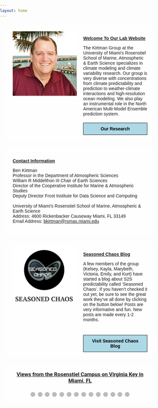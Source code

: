 ```yaml
---
layout: home
---
```

<style>
  @import url('https://fonts.googleapis.com/css2?family=Roboto:wght@700&display=swap'); /* Example of importing a Google Font */

  html, body {
    background-image: url('/assets/images/cloud.jpg');
    background-size: cover;
    background-repeat: no-repeat;
    background-attachment: fixed;
    margin: 0;
    padding: 0;
    height: 100%;
    width: 100%;
    font-family: 'Arial', sans-serif; /* Default font for the page */
  }
  .content-container {
    background-color: rgba(255, 255, 255, 0.8);
    padding: 20px;
    border-radius: 1px;
    margin: 20px;
  }
  header, .content {
    border: none;
  }
  nav {
    border-bottom: 2px solid #ffffff; /* Adding the white line under the tabs */
  }
  .main-container {
    margin: 0;
    padding: 0;
  }
  .slideshow-container {
    position: relative;
    max-width: 1000px;
    margin: auto;
  }
  .slides {
    display: none;
  }
  .prev, .next {
    cursor: pointer;
    position: absolute;
    top: 50%;
    width: auto;
    margin-top: -22px;
    padding: 16px;
    color: white;
    font-weight: bold;
    font-size: 18px;
    transition: 0.6s ease;
    border-radius: 0 3px 3px 0;
    user-select: none;
  }
  .next {
    right: 0;
    border-radius: 3px 0 0 3px;
  }
  .prev:hover, .next:hover {
    background-color: rgba(0, 0, 0, 0.8);
  }
  .dot {
    cursor: pointer;
    height: 15px;
    width: 15px;
    margin: 0 2px;
    background-color: #bbb;
    border-radius: 50%;
    display: inline-block;
    transition: background-color 0.6s ease;
  }
  .active, .dot:hover {
    background-color: #717171;
  }
  .slideshow-title {
    text-align: center;
    font-weight: bold;
    text-decoration: underline;
    font-size: 1.2em; /* Adjusted font size */
    margin-bottom: 10px;
    font-family: 'Roboto', sans-serif; /* Font for the slideshow title */
  }
  .research-box {
    margin-top: 20px;
    padding: 10px;
    background-color: lightblue;
    border: 1px solid #000;
    text-align: center;
  }
  .research-box a {
    text-decoration: none;
    font-weight: bold;
    color: black;
  }
</style>

<div class="main-container">
  <div class="content-container" style="display: flex;">
    <div style="flex: 1; display: flex; flex-direction: column; align-items: center; padding-right: 20px;">
      <img src="/assets/images/kirtman_pic.jpg" alt="Dr. Benjamin Kirtman" class="large-image" style="width: 100%; height: auto;">
    </div>
    <div style="flex: 1;">
      <p style="font-weight: bold; text-decoration: underline;">Welcome To Our Lab Website</p>
      <p>
        The Kirtman Group at the University of Miami's Rosenstiel School of Marine, Atmospheric & Earth Science specializes in climate modeling and climate variability research. Our group is very diverse with concentrations from climate predictability and prediction to weather-climate interactions and high-resolution ocean modeling. We also play an instrumental role in the North American Multi-Model Ensemble prediction system.
      </p>
      <div class="research-box">
        <a href="/research">Our Research</a>
      </div>
    </div>
  </div>

  <div class="content-container" style="display: flex;">
    <div style="flex: 1;">
      <p style="font-weight: bold; text-decoration: underline;">Contact Information</p>
      <p>
        Ben Kirtman<br>
        Professor in the Department of Atmospheric Sciences<br>
        William R Middelthon III Chair of Earth Sciences<br>
        Director of the Cooperative Institute for Marine & Atmospheric Studies<br>
        Deputy Director Frost Institute for Data Science and Computing<br>
        <br>
        University of Miami's Rosenstiel School of Marine, Atmospheric & Earth Science<br>
        Address: 4600 Rickenbacker Causeway Miami, FL 33149<br>
        Email Address: <a href="mailto:bkirtman@rsmas.miami.edu">bkirtman@rsmas.miami.edu</a>
      </p>
    </div>
  </div>

  <div class="content-container" style="display: flex;">
    <div style="flex: 1; display: flex; flex-direction: column; align-items: center; padding-right: 20px;">
      <img src="/assets/images/seasoned_chaos.jpg" alt="Seasoned Chaos Blog" class="large-image" style="width: 100%; height: auto;">
    </div>
    <div style="flex: 1;">
      <p style="font-weight: bold; text-decoration: underline;">Seasoned Chaos Blog</p>
      <p>
        A few members of the group (Kelsey, Kayla, Marybeth, Victoria, Emily, and Kurt) have started a blog about S2S predictability called ‘Seasoned Chaos’. If you haven’t checked it out yet, be sure to see the great work they’ve all done by clicking on the button below! Posts are very informative and fun. New posts are made every 1-2 months.
      </p>
      <div style="margin-top: 40px; padding: 10px; background-color: lightblue; border: 1px solid #000; text-align: center;">
        <a href="https://seasonedchaos.github.io/" style="text-decoration: none; font-weight: bold; color: black;">Visit Seasoned Chaos Blog</a>
      </div>
    </div>
  </div>

  <div class="content-container">
    <div class="slideshow-title">
      Views from the Rosenstiel Campus on Virginia Key in Miami, FL
    </div>
    <div class="slideshow-container">
      <div class="slides fade">
        <img src="/assets/images/pic1.jpg" style="width:100%">
      </div>
      <div class="slides fade">
        <img src="/assets/images/pic2.jpg" style="width:100%">
      </div>
      <div class="slides fade">
        <img src="/assets/images/pic3.jpg" style="width:100%">
      </div>
      <div class="slides fade">
        <img src="/assets/images/pic4.jpg" style="width:100%">
      </div>
      <div class="slides fade">
        <img src="/assets/images/pic5.jpg" style="width:100%">
      </div>
      <div class="slides fade">
        <img src="/assets/images/pic6.jpg" style="width:100%">
      </div>
      <div class="slides fade">
        <img src="/assets/images/pic7.jpg" style="width:100%">
      </div>
      <div class="slides fade">
        <img src="/assets/images/pic8.jpg" style="width:100%">
      </div>
      <div class="slides fade">
        <img src="/assets/images/pic9.jpg" style="width:100%">
      </div>
      <div class="slides fade">
        <img src="/assets/images/pic10.jpg" style="width:100%">
      </div>
      <div class="slides fade">
        <img src="/assets/images/pic11.jpg" style="width:100%">
      </div>
      <div class="slides fade">
        <img src="/assets/images/pic12.jpg" style="width:100%">
      </div>
      <div class="slides fade">
        <img src="/assets/images/pic13.jpg" style="width:100%">
      </div>
      <div class="slides fade">
        <img src="/assets/images/pic14.jpg" style="width:100%">
      </div>
      <a class="prev" onclick="plusSlides(-1)">&#10094;</a>
      <a class="next" onclick="plusSlides(1)">&#10095;</a>
    </div>
    <br>
    <div style="text-align:center">
      <span class="dot" onclick="currentSlide(1)"></span>
      <span class="dot" onclick="currentSlide(2)"></span>
      <span class="dot" onclick="currentSlide(3)"></span>
      <span class="dot" onclick="currentSlide(4)"></span>
      <span class="dot" onclick="currentSlide(5)"></span>
      <span class="dot" onclick="currentSlide(6)"></span>
      <span class="dot" onclick="currentSlide(7)"></span>
      <span class="dot" onclick="currentSlide(8)"></span>
      <span class="dot" onclick="currentSlide(9)"></span>
      <span class="dot" onclick="currentSlide(10)"></span>
      <span class="dot" onclick="currentSlide(11)"></span>
      <span class="dot" onclick="currentSlide(12)"></span>
      <span class="dot" onclick="currentSlide(13)"></span>
      <span class="dot" onclick="currentSlide(14)"></span>
    </div>
  </div>
</div>

<script>
  let slideIndex = 0;
  showSlides();

  function showSlides() {
    let slides = document.getElementsByClassName("slides");
    let dots = document.getElementsByClassName("dot");
    for (let i = 0; i < slides.length; i++) {
      slides[i].style.display = "none";
    }
    slideIndex++;
    if (slideIndex > slides.length) {
      slideIndex = 1;
    }
    for (let i = 0; dots && i < dots.length; i++) {
      dots[i].className = dots[i].className.replace(" active", "");
    }
    if (slides[slideIndex - 1]) {
      slides[slideIndex - 1].style.display = "block";
      dots[slideIndex - 1].className += " active";
    }
    setTimeout(showSlides, 3000); // Change image every 3 seconds
  }

  function plusSlides(n) {
    showSlides(slideIndex += n);
  }

  function currentSlide(n) {
    showSlides(slideIndex = n);
  }
</script>

